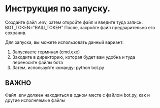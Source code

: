 # Инструкция по запуску.
Создайте файл .env, затем откройте файл и введите туда запись: BOT_TOKEN="ВАШ_ТОКЕН"
После, закройте файл предварительно его сохранив.

Для запуска, вы можете использовать данный вариант:
1) Запускаете терминал (cmd.exe)
2) Заходите в директорию, которая будет вам удобна и туда переносите файлы бота
3) Затем, используйте команду: python bot.py

## ВАЖНО
Файл .env должен находиться в одном месте с файлом bot.py, как и другие исполняемые файлы
